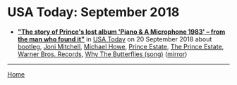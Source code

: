 # USA Today: September 2018

 - [**"The story of Prince's lost album 'Piano & A Microphone 1983' – from the man who found it"**](https://usatoday.com/story/life/music/2018/09/18/prince-basement-tape-piano-microphone-1983/1346752002/) in [USA Today](https://usatoday.com/) on 20 September 2018 about [bootleg](../../topics/bootleg/index.md), [Joni Mitchell](../../topics/joni-mitchell/index.md), [Michael Howe](../../topics/michael-howe/index.md), [Prince Estate](../../topics/prince-estate/index.md), [The Prince Estate](../../topics/the-prince-estate/index.md), [Warner Bros. Records](../../topics/warner-bros-records/index.md), [Why The Butterflies (song)](../../topics/song/why-the-butterflies/index.md) ([mirror](https://web.archive.org/web/*/https://usatoday.com/story/life/music/2018/09/18/prince-basement-tape-piano-microphone-1983/1346752002/))

----

[Home](./)

